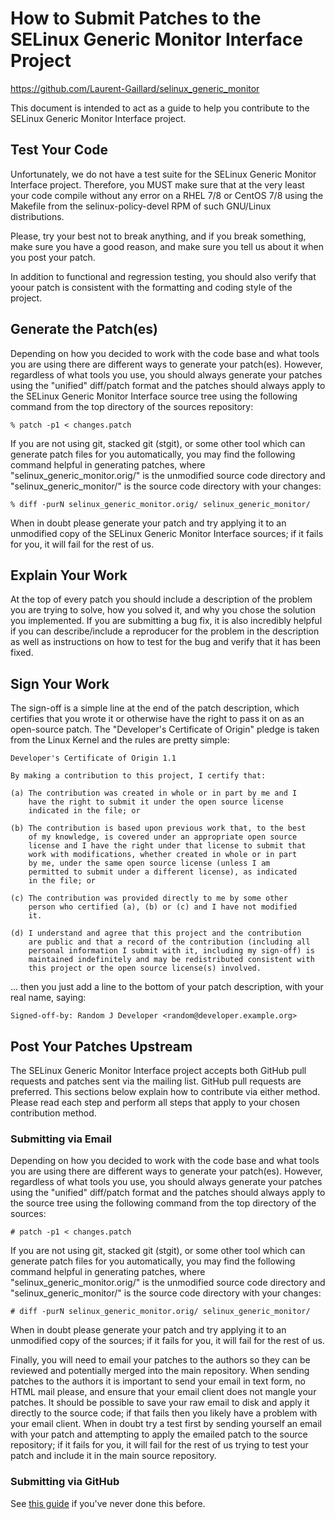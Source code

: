 How to Submit Patches to the SELinux Generic Monitor Interface Project
===============================================================================
<https://github.com/Laurent-Gaillard/selinux_generic_monitor>

This document is intended to act as a guide to help you contribute to the
SELinux Generic Monitor Interface project.

## Test Your Code

Unfortunately, we do not have a test suite for the SELinux Generic Monitor
Interface project.
Therefore, you MUST make sure that at the very least your code compile without
any error on a RHEL 7/8 or CentOS 7/8 using the Makefile from the
selinux-policy-devel RPM of such GNU/Linux distributions.

Please, try your best not to break anything, and if you break something, make
sure you have a good reason, and make sure you tell us about it when you post
your patch.

In addition to functional and regression testing, you should also verify that
yoour patch is consistent with the formatting and coding style of the project.

## Generate the Patch(es)

Depending on how you decided to work with the code base and what tools you are
using there are different ways to generate your patch(es). However, regardless
of what tools you use, you should always generate your patches using the
"unified" diff/patch format and the patches should always apply to the SELinux
Generic Monitor Interface source tree using the following command from the top 
directory of the sources repository:

	% patch -p1 < changes.patch

If you are not using git, stacked git (stgit), or some other tool which can
generate patch files for you automatically, you may find the following command
helpful in generating patches, where "selinux_generic_monitor.orig/" is the 
unmodified source code directory and "selinux_generic_monitor/" is the source
code directory with your changes:

	% diff -purN selinux_generic_monitor.orig/ selinux_generic_monitor/

When in doubt please generate your patch and try applying it to an unmodified
copy of the SELinux Generic Monitor Interface sources; if it fails for you, it 
will fail for the rest of us.

## Explain Your Work

At the top of every patch you should include a description of the problem you
are trying to solve, how you solved it, and why you chose the solution you
implemented.  If you are submitting a bug fix, it is also incredibly helpful
if you can describe/include a reproducer for the problem in the description as
well as instructions on how to test for the bug and verify that it has been
fixed.

## Sign Your Work

The sign-off is a simple line at the end of the patch description, which
certifies that you wrote it or otherwise have the right to pass it on as an
open-source patch.  The "Developer's Certificate of Origin" pledge is taken
from the Linux Kernel and the rules are pretty simple:

	Developer's Certificate of Origin 1.1

	By making a contribution to this project, I certify that:

	(a) The contribution was created in whole or in part by me and I
	    have the right to submit it under the open source license
	    indicated in the file; or

	(b) The contribution is based upon previous work that, to the best
	    of my knowledge, is covered under an appropriate open source
	    license and I have the right under that license to submit that
	    work with modifications, whether created in whole or in part
	    by me, under the same open source license (unless I am
	    permitted to submit under a different license), as indicated
	    in the file; or

	(c) The contribution was provided directly to me by some other
	    person who certified (a), (b) or (c) and I have not modified
	    it.

	(d) I understand and agree that this project and the contribution
	    are public and that a record of the contribution (including all
	    personal information I submit with it, including my sign-off) is
	    maintained indefinitely and may be redistributed consistent with
	    this project or the open source license(s) involved.

... then you just add a line to the bottom of your patch description, with
your real name, saying:

	Signed-off-by: Random J Developer <random@developer.example.org>

## Post Your Patches Upstream

The SELinux Generic Monitor Interface project accepts both GitHub pull requests 
and patches sent via the mailing list.  GitHub pull requests are preferred. 
This sections below explain how to contribute via either method. Please read 
each step and perform all steps that apply to your chosen contribution method.

### Submitting via Email

Depending on how you decided to work with the code base and what tools you are
using there are different ways to generate your patch(es).  However, regardless
of what tools you use, you should always generate your patches using the
"unified" diff/patch format and the patches should always apply to the source
tree using the following command from the top directory of the sources:

	# patch -p1 < changes.patch

If you are not using git, stacked git (stgit), or some other tool which can
generate patch files for you automatically, you may find the following command
helpful in generating patches, where "selinux_generic_monitor.orig/" is the 
unmodified source code directory and "selinux_generic_monitor/" is the source 
code directory with your changes:

	# diff -purN selinux_generic_monitor.orig/ selinux_generic_monitor/

When in doubt please generate your patch and try applying it to an unmodified
copy of the sources; if it fails for you, it will fail for the rest of us.

Finally, you will need to email your patches to the authors so they can be
reviewed and potentially merged into the main repository.  When sending
patches to the authors it is important to send your email in text form,
no HTML mail please, and ensure that your email client does not mangle your
patches.  It should be possible to save your raw email to disk and apply it
directly to the source code; if that fails then you likely have a problem with
your email client.  When in doubt try a test first by sending yourself an email
with your patch and attempting to apply the emailed patch to the source
repository; if it fails for you, it will fail for the rest of us trying to test
your patch and include it in the main source repository.

### Submitting via GitHub

See [this guide](<https://help.github.com/en/github/collaborating-with-issues-and-pull-requests/creating-a-pull-request>) if you've never done this before.
